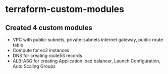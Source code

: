 # terraform-custom-modules
## Created 4 custom modules

- VPC with public-subnets, private-subnets internet gateway, public route table
- Compute for ec2 instances
- DNS for creating route53 records
- ALB-ASG for creating Application load balancer, Launch Configuration, Auto Scaling Groups